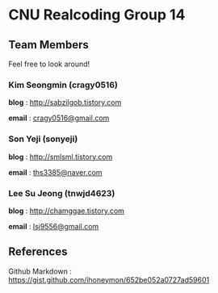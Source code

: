 # CNU Realcoding Group 14
## Team Members

Feel free to look around!

### Kim Seongmin (cragy0516)

**blog**	 : http://sabzilgob.tistory.com

**email**	 : cragy0516@gmail.com

### Son Yeji (sonyeji)

**blog**	 : http://smlsml.tistory.com

**email**	 : ths3385@naver.com

### Lee Su Jeong (tnwjd4623)
**blog**	 : http://chamggae.tistory.com

**email**	 : lsj9556@gmail.com

## References

Github Markdown	: https://gist.github.com/ihoneymon/652be052a0727ad59601

